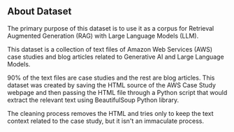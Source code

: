 ## About Dataset
The primary purpose of this dataset is to use it as a corpus for Retrieval Augmented Generation (RAG) with Large Language Models (LLM).

This dataset is a collection of text files of Amazon Web Services (AWS) case studies and blog articles related to Generative AI and Large Language Models.

90% of the text files are case studies and the rest are blog articles. This dataset was created by saving the HTML source of the AWS Case Study webpage and then passing the HTML file through a Python script that would extract the relevant text using BeautifulSoup Python library.

The cleaning process removes the HTML and tries only to keep the text context related to the case study, but it isn't an immaculate process.
